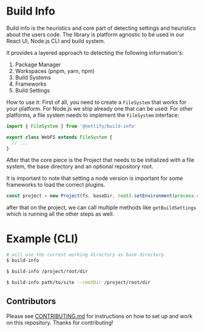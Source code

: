 # Build Info

Build info is the heuristics and core part of detecting settings and heuristics about the users code. The library is
platform agnostic to be used in our React UI, Node.js CLI and build system.

It provides a layered approach to detecting the following information's:

1. Package Manager
2. Workspaces (pnpm, yarn, npm)
3. Build Systems
4. Frameworks
5. Build Settings

How to use it: First of all, you need to create a `FileSystem` that works for your platform. For Node.js we ship already
one that can be used: For other platforms, a file system needs to implement the `FileSystem` interface:

```typescript
import { FileSystem } from '@netlify/build-info'

export class WebFS extends FileSystem {
  // ...
}
```

After that the core piece is the Project that needs to be initialized with a file system, the base directory and an
optional repository root.

It is important to note that setting a node version is important for some frameworks to load the correct plugins.

```typescript
const project = new Project(fs, baseDir, root).setEnvironment(process.env).setNodeVersion(process.version)
```

after that on the project, we can call multiple methods like `getBuildSettings` which is running all the other steps as
well.

# Example (CLI)

```bash
# will use the current working directory as base directory
$ build-info

$ build-info /project/root/dir

$ build-info path/to/site --rootDir /project/root/dir

```

## Contributors

Please see [CONTRIBUTING.md](./CONTRIBUTING.md) for instructions on how to set up and work on this repository. Thanks
for contributing!
